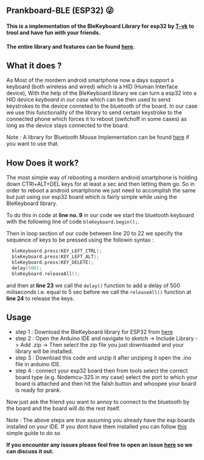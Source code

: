 ## Prankboard-BLE (ESP32) 😜

#### This is a implementation of the BleKeyboard Library for esp32 by [T-vk](https://github.com/T-vK) to trool and have fun with your friends. 

#### The entire library and features can be found [here](https://github.com/T-vK/ESP32-BLE-Keyboard).

## What it does ?

As Most of the mordern android smartphone now a days support a keyboard (both wireless and wired) which is a HID (Human Interface device), With the help of the BleKeyboard library we can turn a esp32 into a HID device *keyboard in our case* which can be then used to send keystrokes to the device conneted to the bluetooth of the board. In our case we use this functionality of the library to send certain keystroke to the connected phone which forces it to reboot (switchoff in some cases) as long as the device stays connected to the board.

Note : A library for Bluetooth Mouse Implementation can be found [here](https://github.com/T-vK/ESP32-BLE-Mouse) if you want to use that.

## How Does it work?

The most simple way of rebooting a mordern android smartphone is holding down CTRl+ALT+DEL keys for at least a sec and then letting them go. So in order to reboot a android smartphone we just need to accomplish the same but just using our esp32 board which is fairly simple while using the BleKeyboard library.

To do this in code at **line no. 9** in our code we start the bluetooth keyboard with the following line of code ```bleKeyboard.begin();```.

Then in loop section of our code between line 20 to 22 we specify the sequence of keys to be pressed using the followin syntax :
```c++
  bleKeyboard.press(KEY_LEFT_CTRL); 
  bleKeyboard.press(KEY_LEFT_ALT); 
  bleKeyboard.press(KEY_DELETE); 
  delay(500);
  bleKeyboard.releaseAll();
```
and then at **line 23** we call the ```delay()``` function to add a delay of 500 miliseconds i.e. equal to 5 sec before we call the ```releaseAll()``` function at **line 24** to release the keys.

## Usage

- step 1 : Download the BleKeyboard library for ESP32 from [here](https://github.com/T-vK/ESP32-BLE-Keyboard)
- step 2 : Open the Arduino IDE and navigate to sketch -> Include Library -> Add .zip -> Then select the zip file you just downloaded and your library will be installed.
- step 3 : Download this code and unzip it after unziping it open the .ino file in arduino IDE.
- step 4 : connect your esp32 board then from tools select the correct board type (e.g. Nodemcu-32S in my case) select the port to which your board is attached and then hit the falsh button and whoopee your board is ready for prank.

Now just ask the friend you want to annoy to connect to the bluetooth by the board and the board will do the rest itself.

Note : The above steps are true assuming you already have the esp boards installed on your IDE. If you dont have them installed you can follow [this](https://randomnerdtutorials.com/installing-the-esp32-board-in-arduino-ide-windows-instructions/) simple guide to do so

**If you encounter any issues please feel free to open an issue [here](https://github.com/TakshakRamteke/prankboard-Ble/issues) so we can discuss it out.**
